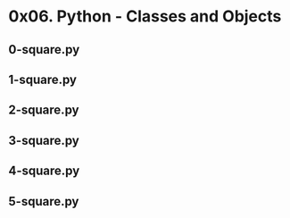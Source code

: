 # 0x06. Python - Classes and Objects
## 0-square.py
## 1-square.py
## 2-square.py
## 3-square.py
## 4-square.py
## 5-square.py
